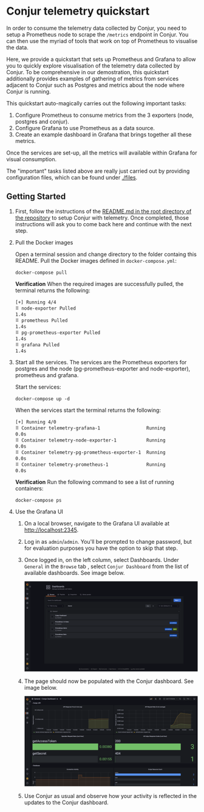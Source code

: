 # Conjur telemetry quickstart

In order to consume the telemetry data collected by Conjur, you need to setup a Prometheus node to scrape the
`/metrics` endpoint in Conjur. You can then use the myriad of tools that work on top of Prometheus to visualise the data. 

Here, we provide a quickstart that sets up Prometheus and Grafana to allow you to quickly explore visualisation of the telemetry data collected by Conjur. To be comprehensive in our demostration, this quickstart additionally provides examples of gathering of metrics from services adjacent to Conjur such as Postgres and metrics about the node where Conjur is running. 

This quickstart auto-magically carries out the following important tasks:
1. Configure Prometheus to consume metrics from the 3 exporters (node, postgres and conjur).
1. Configure Grafana to use Prometheus as a data source. 
1. Create an example dashboard in Grafana that brings together all these metrics.

Once the services are set-up, all the metrics will available within Grafana for visual consumption.

The "important" tasks listed above are really just carried out by providing configuration files, which can be found under [./files](./files/).

## Getting Started 

1. First, follow the instructions of the [README.md in the root directory of the repository](../README.md#use-conjur-with-telemetry) to
   setup Conjur with telemetry. Once completed, those instructions will ask you to come back here and continue with the next step.

1. Pull the Docker images

   Open a terminal session and change directory to the folder containg this README. Pull the Docker
   images defined in `docker-compose.yml`:
   ```
   docker-compose pull
   ```

   **Verification**
   When the required images are successfully pulled, the terminal returns the
   following:
   ```
   [+] Running 4/4
   ⠿ node-exporter Pulled                                                                                           1.4s
   ⠿ prometheus Pulled                                                                                              1.4s
   ⠿ pg-prometheus-exporter Pulled                                                                                  1.4s
   ⠿ grafana Pulled                                                                                                 1.4s
   ```

1. Start all the services. The services are the Prometheus exporters for postgres and the node (pg-prometheus-exporter and
   node-exporter), prometheus and grafana. 

   Start the services:
   ```
   docker-compose up -d
   ```

   When the services start the terminal returns the following:
   ```
   [+] Running 4/0
   ⠿ Container telemetry-grafana-1                 Running                                                          0.0s
   ⠿ Container telemetry-node-exporter-1           Running                                                          0.0s
   ⠿ Container telemetry-pg-prometheus-exporter-1  Running                                                          0.0s
   ⠿ Container telemetry-prometheus-1              Running                                                          0.0s
   ```

   **Verification**
   Run the following command to see a list of running containers:
   ```
   docker-compose ps
   ```

1. Use the Grafana UI

   1. On a local browser, navigate to the Grafana UI available at [http://localhost:2345](http://localhost:2345).
   1. Log in as `admin`/`admin`. You'll be prompted to change password, but for evaluation purposes you have the option to skip that step.
   1. Once logged in, on the left column, select Dashboards. Under `General` in the `Browse` tab , select `Conjur Dashboard` from the list of available dashboards. See image below.

      ![](./select-dashboard.png)
   1. The page should now be populated with the Conjur dashboard. See image below.

      ![](./dashboard.png)
   1. Use Conjur as usual and observe how your activity is reflected in the updates to the Conjur dashboard.

